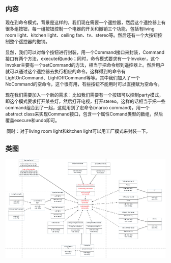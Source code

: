 ## 内容

​	现在到命令模式，背景是这样的，我们现在需要一个遥控器，然后这个遥控器上有很多组按钮，每一组按钮控制一个电器的开关和撤销三个功能，包括有living room light、kitchen light、ceiling fan、tv、stereo等。然后还有一个大按钮控制整个遥控器的撤销。

​	显然，我们可以对每个按钮进行封装，用一个Command接口来封装，Command接口有两个方法，execute和undo；同时，命令模式要求有一个Invoker，这个Invoker主要有一个setCommand的方法，相当于把命令绑到遥控器上。然后用户就可以通过这个遥控器去执行相应的命令。这样得到的命令有LightOnCommand、LightOffCommand等等。其中我们加入了一个NoCommand的空命令，这个很有用，有些按钮不能用时可以直接赋为空命令。

​	现在我们需要加入一个新的需求：比如我们需要有一个按钮可以控制party模式，即这个模式要求打开某些灯，然后打开电视，打开stereo。这样的话相当于把一些command组合到了一起，这就用到了宏命令(marco command)，用一个abstract class来实现Command接口，包含一个属性Comand类型的数组，然后覆盖execure和undo即可。

​	同时：对于living room light和kitchen light可以用工厂模式来封装一下。



## 类图

<img src="./img/image-20200226003504993.png" alt="image-20200226003504993" style="zoom:150%;" />